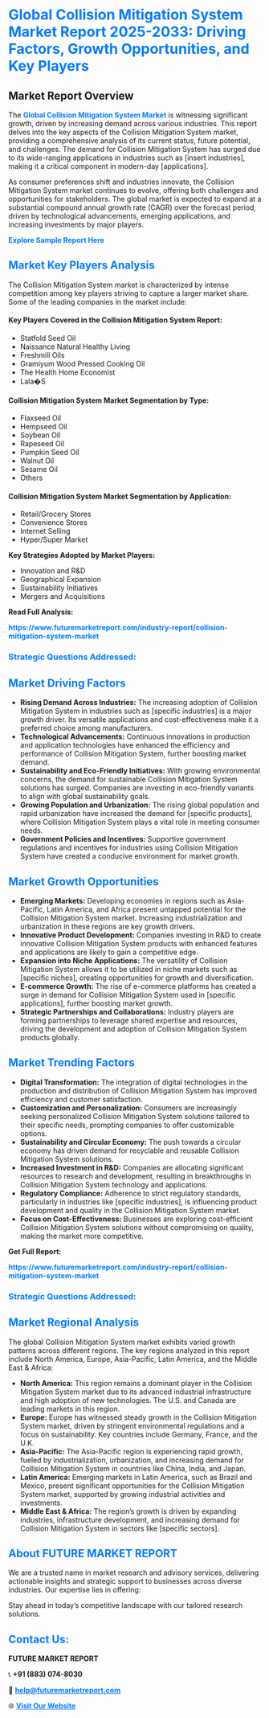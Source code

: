 <h1 style="color: #007BFF;">Global Collision Mitigation System Market Report 2025-2033: Driving Factors, Growth Opportunities, and Key Players</h1>

<section id="overview">
<h2>Market Report Overview</h2>
<p>The <a href="https://www.futuremarketreport.com/industry-report/collision-mitigation-system-market" style="color: #007BFF; text-decoration: none;"><strong>Global Collision Mitigation System Market</strong></a> is witnessing significant growth, driven by increasing demand across various industries. This report delves into the key aspects of the Collision Mitigation System market, providing a comprehensive analysis of its current status, future potential, and challenges. The demand for Collision Mitigation System has surged due to its wide-ranging applications in industries such as [insert industries], making it a critical component in modern-day [applications].</p>
<p>As consumer preferences shift and industries innovate, the Collision Mitigation System market continues to evolve, offering both challenges and opportunities for stakeholders. The global market is expected to expand at a substantial compound annual growth rate (CAGR) over the forecast period, driven by technological advancements, emerging applications, and increasing investments by major players.</p>
</section>

<section id="overview">
<p><a href="https://www.futuremarketreport.com/request-sample/reportId=34230" style="color: #007BFF; text-decoration: none;"><strong>Explore Sample Report Here</strong></a></p>
</section>

<section id="key-players">
<h2 style="color: #007BFF;">Market Key Players Analysis</h2>
<p>The Collision Mitigation System market is characterized by intense competition among key players striving to capture a larger market share. Some of the leading companies in the market include:</p>
<h4>Key Players Covered in the Collision Mitigation System Report:</h4>
<ul><li>Statfold Seed Oil</li><li>Naissance Natural Healthy Living</li><li>Freshmill Oils</li><li>Gramiyum Wood Pressed Cooking Oil</li><li>The Health Home Economist</li><li>Lala�S</li></ul>
<h4>Collision Mitigation System Market Segmentation by Type:</h4>
<ul><li>Flaxseed Oil</li><li>Hempseed Oil</li><li>Soybean Oil</li><li>Rapeseed Oil</li><li>Pumpkin Seed Oil</li><li>Walnut Oil</li><li>Sesame Oil</li><li>Others</li></ul>

<h4>Collision Mitigation System Market Segmentation by Application:</h4>
<ul><li>Retail/Grocery Stores</li><li>Convenience Stores</li><li>Internet Selling</li><li>Hyper/Super Market</li></ul>
<p><strong>Key Strategies Adopted by Market Players:</strong></p>
<ul>
<li>Innovation and R&D</li>
<li>Geographical Expansion</li>
<li>Sustainability Initiatives</li>
<li>Mergers and Acquisitions</li>
</ul>
</section>

<section>
<p><strong>Read Full Analysis: </strong></p><a href="https://www.futuremarketreport.com/industry-report/collision-mitigation-system-market" style="color: #007BFF; text-decoration: none;"><strong>https://www.futuremarketreport.com/industry-report/collision-mitigation-system-market</strong></a>
<h3 style="color: #007BFF;">Strategic Questions Addressed:</h3>
</section>

<section id="driving-factors">
<h2 style="color: #007BFF;">Market Driving Factors</h2>
<ul>
<li><strong>Rising Demand Across Industries:</strong> The increasing adoption of Collision Mitigation System in industries such as [specific industries] is a major growth driver. Its versatile applications and cost-effectiveness make it a preferred choice among manufacturers.</li>
<li><strong>Technological Advancements:</strong> Continuous innovations in production and application technologies have enhanced the efficiency and performance of Collision Mitigation System, further boosting market demand.</li>
<li><strong>Sustainability and Eco-Friendly Initiatives:</strong> With growing environmental concerns, the demand for sustainable Collision Mitigation System solutions has surged. Companies are investing in eco-friendly variants to align with global sustainability goals.</li>
<li><strong>Growing Population and Urbanization:</strong> The rising global population and rapid urbanization have increased the demand for [specific products], where Collision Mitigation System plays a vital role in meeting consumer needs.</li>
<li><strong>Government Policies and Incentives:</strong> Supportive government regulations and incentives for industries using Collision Mitigation System have created a conducive environment for market growth.</li>
</ul>
</section>

<section id="growth-opportunities">
<h2 style="color: #007BFF;">Market Growth Opportunities</h2>
<ul>
<li><strong>Emerging Markets:</strong> Developing economies in regions such as Asia-Pacific, Latin America, and Africa present untapped potential for the Collision Mitigation System market. Increasing industrialization and urbanization in these regions are key growth drivers.</li>
<li><strong>Innovative Product Development:</strong> Companies investing in R&D to create innovative Collision Mitigation System products with enhanced features and applications are likely to gain a competitive edge.</li>
<li><strong>Expansion into Niche Applications:</strong> The versatility of Collision Mitigation System allows it to be utilized in niche markets such as [specific niches], creating opportunities for growth and diversification.</li>
<li><strong>E-commerce Growth:</strong> The rise of e-commerce platforms has created a surge in demand for Collision Mitigation System used in [specific applications], further boosting market growth.</li>
<li><strong>Strategic Partnerships and Collaborations:</strong> Industry players are forming partnerships to leverage shared expertise and resources, driving the development and adoption of Collision Mitigation System products globally.</li>
</ul>
</section>

<section id="trending-factors">
<h2 style="color: #007BFF;">Market Trending Factors</h2>
<ul>
<li><strong>Digital Transformation:</strong> The integration of digital technologies in the production and distribution of Collision Mitigation System has improved efficiency and customer satisfaction.</li>
<li><strong>Customization and Personalization:</strong> Consumers are increasingly seeking personalized Collision Mitigation System solutions tailored to their specific needs, prompting companies to offer customizable options.</li>
<li><strong>Sustainability and Circular Economy:</strong> The push towards a circular economy has driven demand for recyclable and reusable Collision Mitigation System solutions.</li>
<li><strong>Increased Investment in R&D:</strong> Companies are allocating significant resources to research and development, resulting in breakthroughs in Collision Mitigation System technology and applications.</li>
<li><strong>Regulatory Compliance:</strong> Adherence to strict regulatory standards, particularly in industries like [specific industries], is influencing product development and quality in the Collision Mitigation System market.</li>
<li><strong>Focus on Cost-Effectiveness:</strong> Businesses are exploring cost-efficient Collision Mitigation System solutions without compromising on quality, making the market more competitive.</li>
</ul>
</section>

<section>
<p><strong>Get Full Report: </strong></p><a href="https://www.futuremarketreport.com/industry-report/collision-mitigation-system-market" style="color: #007BFF; text-decoration: none;"><strong>https://www.futuremarketreport.com/industry-report/collision-mitigation-system-market</strong></a>
<h3 style="color: #007BFF;">Strategic Questions Addressed:</h3>
</section>


<section id="regional-analysis">
<h2 style="color: #007BFF;">Market Regional Analysis</h2>
<p>The global Collision Mitigation System market exhibits varied growth patterns across different regions. The key regions analyzed in this report include North America, Europe, Asia-Pacific, Latin America, and the Middle East & Africa:</p>
<ul>
<li><strong>North America:</strong> This region remains a dominant player in the Collision Mitigation System market due to its advanced industrial infrastructure and high adoption of new technologies. The U.S. and Canada are leading markets in this region.</li>
<li><strong>Europe:</strong> Europe has witnessed steady growth in the Collision Mitigation System market, driven by stringent environmental regulations and a focus on sustainability. Key countries include Germany, France, and the U.K.</li>
<li><strong>Asia-Pacific:</strong> The Asia-Pacific region is experiencing rapid growth, fueled by industrialization, urbanization, and increasing demand for Collision Mitigation System in countries like China, India, and Japan.</li>
<li><strong>Latin America:</strong> Emerging markets in Latin America, such as Brazil and Mexico, present significant opportunities for the Collision Mitigation System market, supported by growing industrial activities and investments.</li>
<li><strong>Middle East & Africa:</strong> The region’s growth is driven by expanding industries, infrastructure development, and increasing demand for Collision Mitigation System in sectors like [specific sectors].</li>
</ul>
</section>

<footer>
<h2 style="color: #007BFF;">About FUTURE MARKET REPORT</h2>
<p>We are a trusted name in market research and advisory services, delivering actionable insights and strategic support to businesses across diverse industries. Our expertise lies in offering:</p>

<p>Stay ahead in today’s competitive landscape with our tailored research solutions.</p>

<h2 style="color: #007BFF;">Contact Us:</h2>
<p><strong>FUTURE MARKET REPORT</strong></p>
<p>📞 <strong>+91 (883) 074-8030</strong></p>
<p>📧 <strong><a href="mailto:help@futuremarketreport.com" style="color: #007BFF;">help@futuremarketreport.com</a></strong></p>
<p>🌐 <strong><a href="https://www.futuremarketreport.com/" style="color: #007BFF;">Visit Our Website</a></strong></p>
</footer>